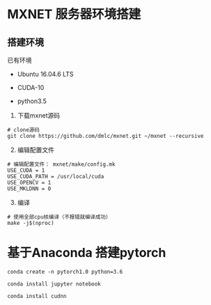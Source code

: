 # MXNET 服务器环境搭建

## 搭建环境

已有环境

- Ubuntu 16.04.6 LTS

- CUDA-10

- python3.5



1. 下载mxnet源码

```
# clone源码
git clone https://github.com/dmlc/mxnet.git ~/mxnet --recursive
```

2. 编辑配置文件

```
# 编辑配置文件： mxnet/make/config.mk
USE_CUDA = 1 
USE_CUDA_PATH = /usr/local/cuda 
USE_OPENCV = 1
USE_MKLDNN = 0
```

3. 编译

```
# 使用全部cpu核编译（不报错就编译成功）
make -j$(nproc)
```

# 基于Anaconda 搭建pytorch

```shell
conda create -n pytorch1.0 python=3.6

conda install jupyter notebook

conda install cudnn
```







